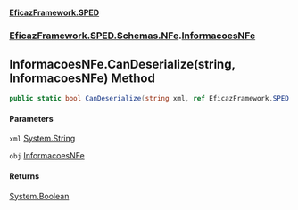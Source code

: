 #### [EficazFramework.SPED](EficazFrameworkSPED.md 'EficazFramework SPED')
### [EficazFramework.SPED.Schemas.NFe](EficazFramework.SPED.Schemas.NFe.md 'EficazFramework.SPED.Schemas.NFe').[InformacoesNFe](EficazFramework.SPED.Schemas.NFe/InformacoesNFe.md 'EficazFramework.SPED.Schemas.NFe.InformacoesNFe')

## InformacoesNFe.CanDeserialize(string, InformacoesNFe) Method

```csharp
public static bool CanDeserialize(string xml, ref EficazFramework.SPED.Schemas.NFe.InformacoesNFe obj);
```
#### Parameters

<a name='EficazFramework.SPED.Schemas.NFe.InformacoesNFe.CanDeserialize(string,EficazFramework.SPED.Schemas.NFe.InformacoesNFe).xml'></a>

`xml` [System.String](https://docs.microsoft.com/en-us/dotnet/api/System.String 'System.String')

<a name='EficazFramework.SPED.Schemas.NFe.InformacoesNFe.CanDeserialize(string,EficazFramework.SPED.Schemas.NFe.InformacoesNFe).obj'></a>

`obj` [InformacoesNFe](EficazFramework.SPED.Schemas.NFe/InformacoesNFe.md 'EficazFramework.SPED.Schemas.NFe.InformacoesNFe')

#### Returns
[System.Boolean](https://docs.microsoft.com/en-us/dotnet/api/System.Boolean 'System.Boolean')